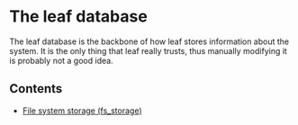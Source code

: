 # The leaf database

The leaf database is the backbone of how leaf stores information about the system. It is the only thing that leaf really trusts, thus manually modifying it is probably not a good idea.

## Contents

- [File system storage (fs_storage)](fs_storage.md)
